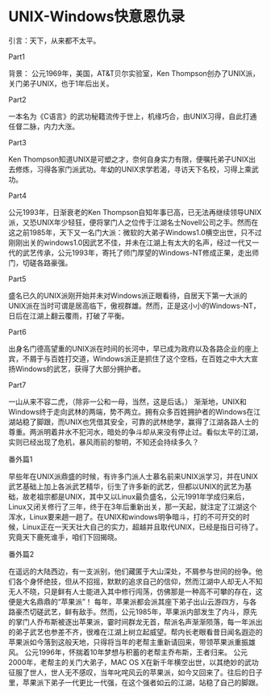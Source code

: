 # UNIX-Windows快意恩仇录
引言：天下，从来都不太平。

Part1

背景：
公元1969年，美国，AT&T贝尔实验室，Ken Thompson创办了UNIX派，关门弟子UNIX，也于1年后出关。

Part2

一本名为《C语言》的武功秘籍流传于世上，机缘巧合，由UNIX习得，自此打通任督二脉，内力大涨。

Part3

Ken Thompson知道UNIX是可塑之才，奈何自身实力有限，便嘱托弟子UNIX出去修炼，习得各家门派武功。年幼的UNIX求学若渴，寻访天下名校，习得上乘武功。

Part4

公元1993年，日渐衰老的Ken Thompson自知年事已高，已无法再继续领导UNIX派，又恐UNIX年少轻狂，便将掌门人之位传于江湖名士Novell公司之手。然而在这之前1985年，天下又一名门大派：微软的大弟子Windows1.0横空出世，只不过刚刚出关的windows1.0因武艺不佳，并未在江湖上有太大的名声，经过一代又一代的武艺传承，公元1993年，寄托了师门厚望的Windows-NT修成正果，走出师门，切磋各路豪强。

Part5

盛名已久的UNIX派刚开始并未对Windows派正眼看待，自居天下第一大派的UNIX派在当时可谓是居高临下，傲视群雄。然而，正是这小小的Windows-NT，日后在江湖上翻云覆雨，打破了平衡。

Part6

出身名门德高望重的UNIX派在时间的长河中，早已成为政府以及各路企业的座上宾，不屑于与百姓打交道，Windows派正是抓住了这个空档，在百姓之中大大宣扬Windows的武艺，获得了大部分拥护者。

Part7

一山从来不容二虎，（除非一公和一母，当然，这是后话。）
 渐渐地，UNIX和Windows终于走向武林的两端，势不两立。拥有众多百姓拥护者的Windows在江湖站稳了脚跟，而UNIX也凭借其安全，可靠的武林绝学，赢得了江湖各路人士的尊重。两派明着井水不犯河水，暗处的争斗却从来没有停止过。看似太平的江湖，实则已经出现了危机，暴风雨前的黎明，不知还会持续多久？

番外篇1

早些年在UNIX派鼎盛的时候，有许多门派人士慕名前来UNIX派学习，并在UNIX武艺基础上加上各派武艺精华，衍生了许多新的武艺，但都以UNIX的武艺为基础，故老祖宗都是UNIX，其中又以Linux最负盛名，公元1991年学成归来后，Linux又闭关修行了三年，终于在3年后重新出关，那一天起，就注定了江湖这个浑水，Linux要来趟一趟了。在UNIX和windows明争暗斗，打的不可开交的时候，Linux正在一天天壮大自己的实力，超越并且取代UNIX，已经是指日可待了。究竟天下鹿死谁手，咱们下回揭晓。

番外篇2

在遥远的大陆西边，有一支派别，他们藏匿于大山深处，不屑参与世间的纷争。他们各个身怀绝技，但从不招摇，默默的追求自己的信仰，然而江湖中人却无人不知无人不晓，只是鲜有人士能进入其中修行闯荡，仿佛那是一种高不可攀的存在，这便是大名鼎鼎的“苹果派”！
每年，苹果派都会派其座下弟子出山云游四方，与各路豪杰切磋武艺，鲜有敌手。然而，公元1985年，苹果派内部发生了内斗，原先的掌门人乔布斯被逐出苹果派，霎时间群龙无首，帮派名声渐渐陨落，每一年派出的弟子武艺也参差不齐，很难在江湖上树立起威望。帮内长老眼看昔日闻名遐迩的苹果派如今落到这般天地，只得将当年的老帮主重新请回来，带领苹果派重振雄风。
公元1996年，怀揣着10年梦想与积蓄的老帮主乔布斯，王者归来。
公元2000年，老帮主的关门大弟子，MAC OS X在新千年横空出世，以其绝妙的武功征服了世人，世人无不感叹，当年叱咤风云的苹果派，如今又回来了。往后的日子里，苹果派下弟子一代更比一代强，在这个强者如云的江湖，站稳了自己的脚跟。
